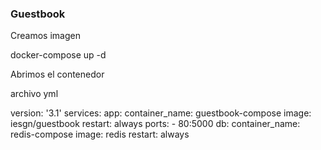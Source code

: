 
### Guestbook

Creamos imagen


docker-compose up -d


Abrimos el contenedor

archivo yml


version: '3.1'
services:
  app:
    container_name: guestbook-compose
    image: iesgn/guestbook
    restart: always
    ports:
      - 80:5000
  db:
    container_name: redis-compose
    image: redis
    restart: always

